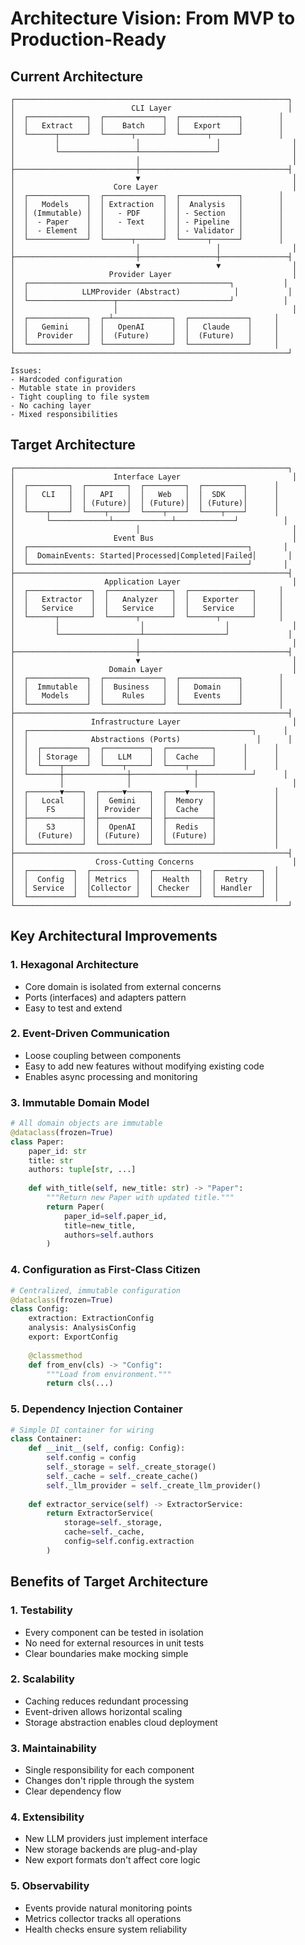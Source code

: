 # Architecture Vision: From MVP to Production-Ready

## Current Architecture

```
┌─────────────────────────────────────────────────────────────┐
│                          CLI Layer                          │
│  ┌─────────────┐  ┌─────────────┐  ┌─────────────┐        │
│  │   Extract   │  │    Batch    │  │   Export    │        │
│  └──────┬──────┘  └──────┬──────┘  └──────┬──────┘        │
│         │                 │                 │                │
│         └─────────────────┴─────────────────┘                │
│                           │                                  │
├───────────────────────────┼─────────────────────────────────┤
│                           ▼                                  │
│                      Core Layer                              │
│  ┌─────────────┐  ┌─────────────┐  ┌─────────────┐        │
│  │   Models    │  │ Extraction  │  │  Analysis   │        │
│  │ (Immutable) │  │   - PDF     │  │ - Section   │        │
│  │  - Paper    │  │   - Text    │  │ - Pipeline  │        │
│  │  - Element  │  │             │  │ - Validator │        │
│  └─────────────┘  └──────┬──────┘  └──────┬──────┘        │
│                           │                 │                │
├───────────────────────────┼─────────────────┼───────────────┤
│                           ▼                 ▼                │
│                     Provider Layer                           │
│  ┌─────────────────────────────────────────────┐           │
│  │            LLMProvider (Abstract)            │           │
│  └───────────────────┬─────────────────────────┘           │
│                      │                                       │
│  ┌─────────────┐  ┌─┴─────────────┐  ┌─────────────┐     │
│  │   Gemini    │  │   OpenAI      │  │   Claude    │     │
│  │  Provider   │  │  (Future)     │  │  (Future)   │     │
│  └─────────────┘  └───────────────┘  └─────────────┘     │
└─────────────────────────────────────────────────────────────┘

Issues:
- Hardcoded configuration
- Mutable state in providers
- Tight coupling to file system
- No caching layer
- Mixed responsibilities
```

## Target Architecture

```
┌─────────────────────────────────────────────────────────────┐
│                      Interface Layer                         │
│  ┌─────────┐  ┌─────────┐  ┌─────────┐  ┌─────────┐      │
│  │   CLI   │  │   API   │  │   Web   │  │  SDK    │      │
│  │         │  │ (Future)│  │ (Future)│  │ (Future)│      │
│  └────┬────┘  └────┬────┘  └────┬────┘  └────┬────┘      │
│       └─────────────┴─────────────┴─────────────┘          │
│                           │                                  │
│                      Event Bus                               │
│  ┌─────────────────────────────────────────────────┐       │
│  │  DomainEvents: Started|Processed|Completed|Failed│       │
│  └─────────────────────────────────────────────────┘       │
├─────────────────────────────────────────────────────────────┤
│                    Application Layer                         │
│  ┌──────────────┐  ┌──────────────┐  ┌──────────────┐     │
│  │   Extractor  │  │   Analyzer   │  │   Exporter   │     │
│  │   Service    │  │   Service    │  │   Service    │     │
│  └──────┬───────┘  └──────┬───────┘  └──────┬───────┘     │
│         │                  │                  │              │
│         └──────────────────┴──────────────────┘             │
│                           │                                  │
├───────────────────────────┼─────────────────────────────────┤
│                           ▼                                  │
│                     Domain Layer                             │
│  ┌─────────────┐  ┌─────────────┐  ┌─────────────┐        │
│  │  Immutable  │  │  Business   │  │   Domain    │        │
│  │   Models    │  │    Rules    │  │   Events    │        │
│  └─────────────┘  └─────────────┘  └─────────────┘        │
├─────────────────────────────────────────────────────────────┤
│                 Infrastructure Layer                         │
│  ┌──────────────────────────────────────────────────┐      │
│  │              Abstractions (Ports)                 │      │
│  │  ┌──────────┐  ┌──────────┐  ┌──────────┐      │      │
│  │  │ Storage  │  │   LLM    │  │  Cache   │      │      │
│  │  └────┬─────┘  └────┬─────┘  └────┬─────┘      │      │
│  └───────┼──────────────┼──────────────┼────────────┘      │
│          │              │              │                     │
│  ┌───────▼────┐  ┌─────▼─────┐  ┌────▼─────┐             │
│  │   Local    │  │  Gemini   │  │  Memory  │             │
│  │    FS      │  │ Provider  │  │  Cache   │             │
│  ├────────────┤  ├───────────┤  ├──────────┤             │
│  │    S3      │  │  OpenAI   │  │  Redis   │             │
│  │  (Future)  │  │ (Future)  │  │ (Future) │             │
│  └────────────┘  └───────────┘  └──────────┘             │
├─────────────────────────────────────────────────────────────┤
│                  Cross-Cutting Concerns                      │
│  ┌──────────┐  ┌──────────┐  ┌──────────┐  ┌──────────┐  │
│  │  Config  │  │ Metrics  │  │  Health  │  │  Retry   │  │
│  │ Service  │  │Collector │  │ Checker  │  │ Handler  │  │
│  └──────────┘  └──────────┘  └──────────┘  └──────────┘  │
└─────────────────────────────────────────────────────────────┘
```

## Key Architectural Improvements

### 1. **Hexagonal Architecture**
- Core domain is isolated from external concerns
- Ports (interfaces) and adapters pattern
- Easy to test and extend

### 2. **Event-Driven Communication**
- Loose coupling between components
- Easy to add new features without modifying existing code
- Enables async processing and monitoring

### 3. **Immutable Domain Model**
```python
# All domain objects are immutable
@dataclass(frozen=True)
class Paper:
    paper_id: str
    title: str
    authors: tuple[str, ...]
    
    def with_title(self, new_title: str) -> "Paper":
        """Return new Paper with updated title."""
        return Paper(
            paper_id=self.paper_id,
            title=new_title,
            authors=self.authors
        )
```

### 4. **Configuration as First-Class Citizen**
```python
# Centralized, immutable configuration
@dataclass(frozen=True)
class Config:
    extraction: ExtractionConfig
    analysis: AnalysisConfig
    export: ExportConfig
    
    @classmethod
    def from_env(cls) -> "Config":
        """Load from environment."""
        return cls(...)
```

### 5. **Dependency Injection Container**
```python
# Simple DI container for wiring
class Container:
    def __init__(self, config: Config):
        self.config = config
        self._storage = self._create_storage()
        self._cache = self._create_cache()
        self._llm_provider = self._create_llm_provider()
    
    def extractor_service(self) -> ExtractorService:
        return ExtractorService(
            storage=self._storage,
            cache=self._cache,
            config=self.config.extraction
        )
```

## Benefits of Target Architecture

### 1. **Testability**
- Every component can be tested in isolation
- No need for external resources in unit tests
- Clear boundaries make mocking simple

### 2. **Scalability**
- Caching reduces redundant processing
- Event-driven allows horizontal scaling
- Storage abstraction enables cloud deployment

### 3. **Maintainability**
- Single responsibility for each component
- Changes don't ripple through the system
- Clear dependency flow

### 4. **Extensibility**
- New LLM providers just implement interface
- New storage backends are plug-and-play
- New export formats don't affect core logic

### 5. **Observability**
- Events provide natural monitoring points
- Metrics collector tracks all operations
- Health checks ensure system reliability
